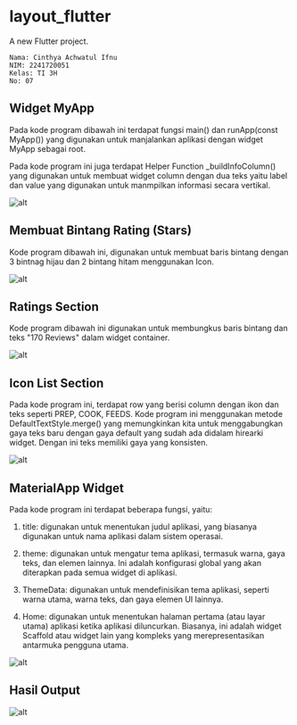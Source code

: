 # layout_flutter

A new Flutter project.

    Nama: Cinthya Achwatul Ifnu
    NIM: 2241720051
    Kelas: TI 3H
    No: 07

## **Widget MyApp**

Pada kode program dibawah ini terdapat fungsi main() dan runApp(const MyApp()) yang digunakan untuk manjalankan aplikasi dengan widget MyApp sebagai root. 

Pada kode program ini juga terdapat Helper Function _buildInfoColumn() yang digunakan untuk membuat widget column dengan dua teks yaitu label dan value yang digunakan untuk manmpilkan informasi secara vertikal.

![alt](/images/01.png)

## **Membuat Bintang Rating (Stars)**

Kode program dibawah ini, digunakan untuk membuat baris bintang dengan 3 bintnag hijau dan 2 bintang hitam menggunakan Icon.

![alt](/images/02.png)

## **Ratings Section**

Kode program dibawah ini digunakan untuk membungkus baris bintang dan teks "170 Reviews" dalam widget container.

![alt](/images/03.png)

## **Icon List Section**

Pada kode program ini, terdapat row yang berisi column dengan ikon dan teks seperti PREP, COOK, FEEDS. Kode program ini menggunakan metode DefaultTextStyle.merge() yang memungkinkan kita untuk menggabungkan gaya teks baru dengan gaya default yang sudah ada didalam hirearki widget. Dengan ini teks memiliki gaya yang konsisten.

![alt](/images/04.png)

## **MaterialApp Widget**

Pada kode program ini terdapat beberapa fungsi, yaitu:
1. title: digunakan untuk menentukan judul aplikasi, yang biasanya digunakan untuk nama aplikasi dalam sistem operasai.

2. theme: digunakan untuk mengatur tema aplikasi, termasuk warna, gaya teks, dan elemen lainnya. Ini adalah konfigurasi global yang akan diterapkan pada semua widget di aplikasi.

3. ThemeData: digunakan untuk mendefinisikan tema aplikasi, seperti warna utama, warna teks, dan gaya elemen UI lainnya.

4. Home: digunakan untuk menentukan halaman pertama (atau layar utama) aplikasi ketika aplikasi diluncurkan. Biasanya, ini adalah widget Scaffold atau widget lain yang kompleks yang merepresentasikan antarmuka pengguna utama.

![alt](/images/05.png)

## **Hasil Output**
![alt](/images/06.png)
